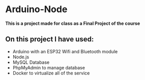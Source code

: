 # Arduino-Node
**This is a project made for class as a Final Project of the course**
## On this project I have used:
- Arduino with an ESP32 Wifi and Bluetooth module
- Node.js
- MySQL Database
- PhpMyAdmin to manage database
- Docker to virtualize all of the service
